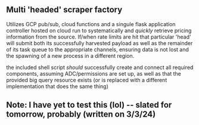 ## Multi 'headed' scraper factory

Utilizes GCP pub/sub, cloud functions and a singule flask application controller hosted on cloud run
to systematically and *quickly* retrieve pricing information from the source. If/when rate limits are hit
that particular 'head' will submit both its successfully harvested payload as well as the remainder of its task queue
to the appropriate channels, ensuring data is not lost and the spawning of a new process in a different region.

the included shell script *should* successfully create and connect all required components, assuming ADC/permissions are set up,
as well as that the provided big query resource exists (or is replaced with a different implementation that does the same thing)

## Note: I have yet to test this (lol) -- slated for tomorrow, probably (written on 3/3/24)
